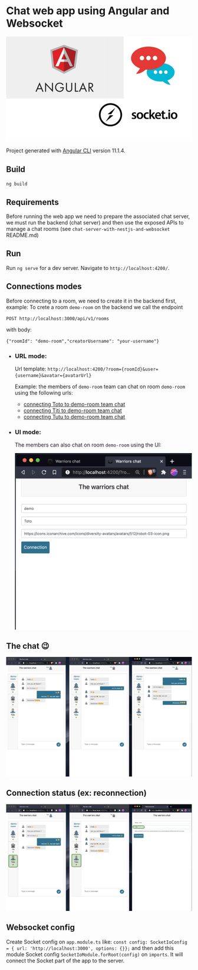 # Chat web app using Angular and Websocket

![home](img/home.jpg)

Project generated with [Angular CLI](https://github.com/angular/angular-cli) version 11.1.4.

## Build

`ng build`

## Requirements

Before running the web app we need to prepare the associated chat server, we must run the backend (chat server) and then
use the exposed APIs to manage a chat rooms (see `chat-server-with-nestjs-and-websocket` README.md)

## Run

Run `ng serve` for a dev server. Navigate to `http://localhost:4200/`.

## Connections modes

Before connecting to a room, we need to create it in the backend first, example:
To crete a room `demo-room` on the backend we call the endpoint 

    POST http://localhost:3000/api/v1/rooms

with body: 
    
    {"roomId": "demo-room","creatorUsername": "your-username"}

- ### URL mode:

  Url template: `http://localhost:4200/?room={roomId}&user={username}&avatar={avatarUrl}`

  Example: the members of `demo-room` team can chat on room `demo-room` using the following urls:

  - [connecting Toto to demo-room team chat](http://localhost:4200/?room=demo-room&user=Toto&avatar=https://icons.iconarchive.com/icons/diversity-avatars/avatars/512/robot-01-icon.png)
  - [connecting Titi to demo-room team chat](http://localhost:4200/?room=demo-room&user=Titi&avatar=https://icons.iconarchive.com/icons/diversity-avatars/avatars/512/robot-02-icon.png)
  - [connecting Tutu to demo-room team chat](http://localhost:4200/?room=demo-room&user=Tutu&avatar=https://icons.iconarchive.com/icons/diversity-avatars/avatars/512/robot-03-icon.png)

- ### UI mode:

  The members can also chat on room `demo-room` using the UI:

  ![connection](img/connection.png)

## The chat 😉

![connection](img/chat.png)

## Connection status (ex: reconnection)

![reconnection](img/reconnection.png)

## Websocket config

Create Socket config on `app.module.ts`
like: `const config: SocketIoConfig = { url: 'http://localhost:3000', options: {}};`
and then add this module Socket config `SocketIoModule.forRoot(config)` on `imports`. It will connect the Socket part of
the app to the server.
  
